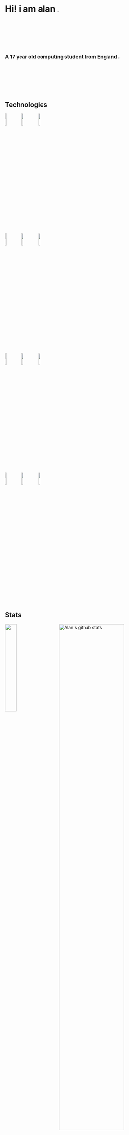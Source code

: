 # Hi! i am alan <img width="3%" src="https://cdn3.emoji.gg/emojis/1478-mc-bee.gif"/>
### A 17 year old computing student from England <img width="2%" src="https://cdn3.emoji.gg/emojis/9833-cuteexclamationmarks.png"/>

<br>

## Technologies

<p>
  <code><img width="10%" src="https://www.vectorlogo.zone/logos/rust-lang/rust-lang-ar21.svg"></code>
  <code><img width="10%" src="https://www.vectorlogo.zone/logos/python/python-ar21.svg"></code>
  <code><img width="10%" src="https://www.vectorlogo.zone/logos/golang/golang-ar21.svg"></code>
  <br />
  <code><img width="10%" src="https://www.vectorlogo.zone/logos/nim-lang/nim-lang-ar21.svg"></code>
  <code><img width="10%" src="https://www.vectorlogo.zone/logos/json/json-ar21.svg"></code>
  <code><img width="10%" src="https://www.vectorlogo.zone/logos/pocoo_flask/pocoo_flask-ar21.svg"></code>
  <br />
  <code><img width="10%" src="https://www.vectorlogo.zone/logos/sqlite/sqlite-ar21.svg"></code>
  <code><img width="10%" src="https://www.vectorlogo.zone/logos/redis/redis-ar21.svg"></code>
  <code><img width="10%" src="https://www.vectorlogo.zone/logos/mariadb/mariadb-ar21.svg"></code>
  <br />
  <code><img width="10%" src="https://www.vectorlogo.zone/logos/vim/vim-ar21.svg"></code>
  <code><img width="10%" src="https://www.vectorlogo.zone/logos/linux/linux-ar21.svg"></code>
  <code><img width="10%" src="https://www.vectorlogo.zone/logos/git-scm/git-scm-ar21.svg"></code>

</p>
<br>

## Stats
<p>
<img width="27%" src="https://github-readme-stats.vercel.app/api/top-langs/?username=alannxq&theme=discord_old_blurple&langs_count=5&hide_border=true"/>
<img width="65%" align="right" alt="Alan's github stats" src="https://github-readme-stats.vercel.app/api?username=alannxq&theme=discord_old_blurple&show_icons=true&hide_border=true" />
</p>

